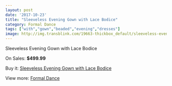 ```yaml
---
layout: post
date: '2017-10-23'
title: "Sleeveless Evening Gown with Lace Bodice"
category: Formal Dance
tags: ["with","gown","beaded","evening","dresses"]
image: http://img.transblink.com/19663-thickbox_default/sleeveless-evening-gown-with-lace-bodice.jpg
---
```

Sleeveless Evening Gown with Lace Bodice

On Sales: **$499.99**
<a href="https://www.transblink.com/en/formal-dance/6194-sleeveless-evening-gown-with-lace-bodice.html"><amp-img layout="responsive" width="600" height="600" src="//img.transblink.com/19663-thickbox_default/sleeveless-evening-gown-with-lace-bodice.jpg" alt="Sleeveless Evening Gown with Lace Bodice 0" /></a>
<a href="https://www.transblink.com/en/formal-dance/6194-sleeveless-evening-gown-with-lace-bodice.html"><amp-img layout="responsive" width="600" height="600" src="//img.transblink.com/19666-thickbox_default/sleeveless-evening-gown-with-lace-bodice.jpg" alt="Sleeveless Evening Gown with Lace Bodice 1" /></a>
<a href="https://www.transblink.com/en/formal-dance/6194-sleeveless-evening-gown-with-lace-bodice.html"><amp-img layout="responsive" width="600" height="600" src="//img.transblink.com/19665-thickbox_default/sleeveless-evening-gown-with-lace-bodice.jpg" alt="Sleeveless Evening Gown with Lace Bodice 2" /></a>
<a href="https://www.transblink.com/en/formal-dance/6194-sleeveless-evening-gown-with-lace-bodice.html"><amp-img layout="responsive" width="600" height="600" src="//img.transblink.com/19664-thickbox_default/sleeveless-evening-gown-with-lace-bodice.jpg" alt="Sleeveless Evening Gown with Lace Bodice 3" /></a>

Buy it: [Sleeveless Evening Gown with Lace Bodice](https://www.transblink.com/en/formal-dance/6194-sleeveless-evening-gown-with-lace-bodice.html "Sleeveless Evening Gown with Lace Bodice")

View more: [Formal Dance](https://www.transblink.com/en/6-formal-dance "Formal Dance")